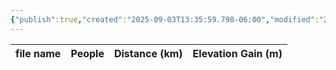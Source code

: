 ```yaml
---
{"publish":true,"created":"2025-09-03T13:35:59.798-06:00","modified":"2025-09-03T14:56:50.118-06:00","published":"2025-09-03T14:56:50.118-06:00","tags":["route"],"cssclasses":"","elevation":null,"region":"Icefields Parkway","location":null,"DWYT":null,"Kane":"Easy","completed":true}
---
```



| file name | People | Distance (km) | Elevation Gain (m) |
| --------- | ------ | ------------- | ------------------ |